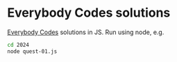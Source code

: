 # Everybody Codes solutions

[Everybody Codes](https://everybody.codes/) solutions in JS. Run using node, e.g.

```sh
cd 2024
node quest-01.js
```
